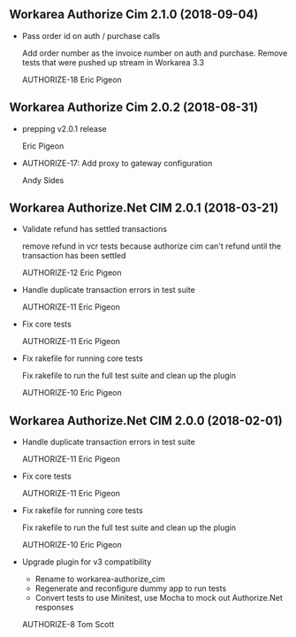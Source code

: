 Workarea Authorize Cim 2.1.0 (2018-09-04)
--------------------------------------------------------------------------------

*   Pass order id on auth / purchase calls

    Add order number as the invoice number on auth and purchase.
    Remove tests that were pushed up stream in Workarea 3.3

    AUTHORIZE-18
    Eric Pigeon



Workarea Authorize Cim 2.0.2 (2018-08-31)
--------------------------------------------------------------------------------

*   prepping v2.0.1 release

    Eric Pigeon

*   AUTHORIZE-17: Add proxy to gateway configuration

    Andy Sides



Workarea Authorize.Net CIM 2.0.1 (2018-03-21)
--------------------------------------------------------------------------------

*   Validate refund has settled transactions

    remove refund in vcr tests because authorize cim can't refund until the
    transaction has been settled

    AUTHORIZE-12
    Eric Pigeon

*   Handle duplicate transaction errors in test suite

    AUTHORIZE-11
    Eric Pigeon

*   Fix core tests

    AUTHORIZE-11
    Eric Pigeon

*   Fix rakefile for running core tests

    Fix rakefile to run the full test suite and clean up the plugin

    AUTHORIZE-10
    Eric Pigeon


Workarea Authorize.Net CIM 2.0.0 (2018-02-01)
--------------------------------------------------------------------------------

*   Handle duplicate transaction errors in test suite

    AUTHORIZE-11
    Eric Pigeon

*   Fix core tests

    AUTHORIZE-11
    Eric Pigeon

*   Fix rakefile for running core tests

    Fix rakefile to run the full test suite and clean up the plugin

    AUTHORIZE-10
    Eric Pigeon

*   Upgrade plugin for v3 compatibility

    - Rename to workarea-authorize_cim
    - Regenerate and reconfigure dummy app to run tests
    - Convert tests to use Minitest, use Mocha to mock out Authorize.Net responses

    AUTHORIZE-8
    Tom Scott
